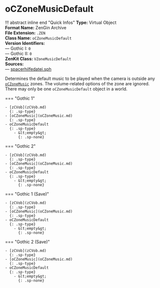 # oCZoneMusicDefault

!!! abstract inline end "Quick Infos"
    **Type:** Virtual Object<br/>
    **Format Name:** ZenGin Archive<br/>
    **File Extension:** `.ZEN`<br/>
    **Class Name:** `oCZoneMusicDefault`<br/>
    **Version Identifiers:**<br />
    — Gothic I: `0`<br/>
    — Gothic II: `0`<br/>
    **ZenKit Class:** `VZoneMusicDefault`<br/>
    **Sources:**<br/>
    — [spacerhilfedatei.sph](https://wiki.worldofgothic.de/doku.php?id=spacer:hilfedatei)

Determines the default music to be played when the camera is outside any [`oCZoneMusic`](#oCZoneMusic) zones. The
volume-related options of the zone are ignored. There may only be one `oCZoneMusicDefault` object in a world.

=== "Gothic 1"

    - [zCVob](zCVob.md)
      {: .sp-type}
    - [oCZoneMusic](oCZoneMusic.md)
      {: .sp-type}
    - oCZoneMusicDefault
      {: .sp-type}
        - &lt;empty&gt;
          {: .sp-none}

=== "Gothic 2"

    - [zCVob](zCVob.md)
      {: .sp-type}
    - [oCZoneMusic](oCZoneMusic.md)
      {: .sp-type}
    - oCZoneMusicDefault
      {: .sp-type}
        - &lt;empty&gt;
          {: .sp-none}

=== "Gothic 1 (Save)"

    - [zCVob](zCVob.md)
      {: .sp-type}
    - [oCZoneMusic](oCZoneMusic.md)
      {: .sp-type}
    - oCZoneMusicDefault
      {: .sp-type}
        - &lt;empty&gt;
          {: .sp-none}

=== "Gothic 2 (Save)"

    - [zCVob](zCVob.md)
      {: .sp-type}
    - [oCZoneMusic](oCZoneMusic.md)
      {: .sp-type}
    - oCZoneMusicDefault
      {: .sp-type}
        - &lt;empty&gt;
          {: .sp-none}
